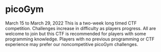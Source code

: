 # picoGym
<p> March 15 to March 29, 2022
This is a two-week long timed CTF competition. Challenges increase in difficulty as players progress. All are welcome to join but this CTF is recommended for players with some programming knowledge. Players with no previous programming or CTF experience may prefer our noncompetitive picoGym challenges.
  </p>
